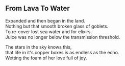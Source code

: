 From Lava To Water
------------------
Expanded and then began in the land.  
Nothing but that smooth broken glass of goblets.  
To re-cover lost sea water and for elixirs.  
Juice was no longer below the transmission threshold.  
  
The stars in the sky knows this,  
that life in it's copper boxes is as endless as the echo.  
Wetting the foam of her love full of joy.  
